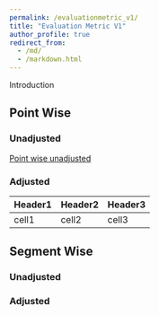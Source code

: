 ```yaml
---
permalink: /evaluationmetric_v1/
title: "Evaluation Metric V1"
author_profile: true
redirect_from: 
  - /md/
  - /markdown.html
---
```

Introduction

## Point Wise

### Unadjusted
[Point wise unadjusted](https://en.wikipedia.org/wiki/Precision_and_recall_)



### Adjusted
| Header1 | Header2 | Header3 |
|--------|-------|--------|
| cell1   | cell2   | cell3   |



## Segment Wise

### Unadjusted

### Adjusted
